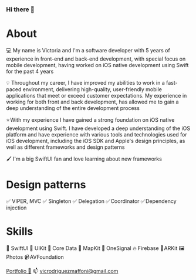 ### Hi there 👋

# About

💻 My name is Victoria and I'm a software developer with 5 years of experience in front-end and back-end development, with special focus on mobile development, having worked on iOS native development using Swift for the past 4 years

💡 Throughout my career, I have improved my abilities to work in a fast-paced environment, delivering high-quality, user-friendly mobile applications that meet or exceed customer expectations. My experience in working for both front and back development, has allowed me to gain a deep understanding of the entire development process

⭐ With my experience I have gained a strong foundation on iOS native development using Swift. I have developed a deep understanding of the iOS platform and have experience with various tools and technologies used for iOS development, including the iOS SDK and Apple's design principles, as well as different frameworks and design patterns

🖌️ I'm a big SwiftUI fan and love learning about new frameworks

# Design patterns
✅ VIPER, MVC
✅ Singleton
✅ Delegation
✅ Coordinator
✅ Dependency injection

# Skills
🎨 SwiftUI
📲 UIKit
💽 Core Data
📍 MapKit
💬 OneSignal
🔥 Firebase
🤳 ARKit
🖼️ Photos
📹 AVFoundation

[Portfolio 💼](https://contra.com/vicrodriguezmaffoni_mw8ugl2m)
📫 vicrodriguezmaffoni@gmail.com

<!--
**vixtoria/vixtoria** is a ✨ _special_ ✨ repository because its `README.md` (this file) appears on your GitHub profile.

Here are some ideas to get you started:

- 🔭 I’m currently working on ...
- 🌱 I’m currently learning ...
- 👯 I’m looking to collaborate on ...
- 🤔 I’m looking for help with ...
- 💬 Ask me about ...
- 📫 How to reach me: ...
- 😄 Pronouns: ...
- ⚡ Fun fact: ...
-->
